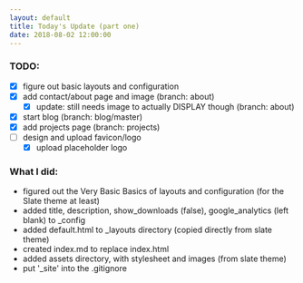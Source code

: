 ```yaml
---
layout: default
title: Today's Update (part one)
date: 2018-08-02 12:00:00
---
```


### TODO:
- [x] figure out basic layouts and configuration
- [x] add contact/about page and image (branch: about)
    - [x] update: still needs image to actually DISPLAY though (branch: about)
- [x] start blog (branch: blog/master)
- [x] add projects page (branch: projects)
- [ ] design and upload favicon/logo
    - [x] upload placeholder logo

### What I did:
* figured out the Very Basic Basics of layouts and configuration (for the Slate theme at least)
* added title, description, show_downloads (false), google_analytics (left blank) to _config
* added default.html to _layouts directory (copied directly from slate theme)
* created index.md to replace index.html
* added assets directory, with stylesheet and images (from slate theme)
* put '_site' into the .gitignore

